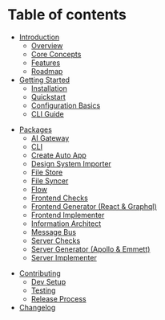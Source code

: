 # Table of contents

- [Introduction](README.md)
  - [Overview](./README.md#overview)
  - [Core Concepts](./README.md#core-concepts)
  - [Features](./README.md#features)
  - [Roadmap](./README.md#roadmap)
- [Getting Started](getting-started/README.md)
  - [Installation](getting-started/README.md#installation)
  - [Quickstart](getting-started/README.md#quickstart)
  - [Configuration Basics](getting-started/README.md#configuration-basics)
  - [CLI Guide](getting-started/README.md#cli-guide)

[//]: # '- [Core Concepts](core-concepts/README.md)'
[//]: # '  - [Auto Engineer Pipeline](core-concepts/auto-engineer-pipeline.md)'
[//]: # '- [Guides](guides/README.md)'
[//]: # '  - [Building a Flow](guides/building-a-flow.md)'
[//]: # '  - [Defining a Command](guides/defining-a-command.md)'
[//]: # '  - [Handling Events and State](guides/handling-events-and-state.md)'
[//]: # '  - [Working with Projections](guides/working-with-projections.md)'
[//]: # '  - [Server-Side Implementation](guides/server-side-implementation.md)'
[//]: # '  - [Frontend Starters](guides/frontend-starters.md)'
[//]: # '  - [Importing a design system](guides/importing-a-design-system.md)'
[//]: # '  - [Generating Components](guides/generating-components.md)'
[//]: # '  - [Scaffolding GraphQL Operations](guides/scaffolding-graphql-operations.md)'
[//]: # '  - [Connecting to External APIs](guides/connecting-to-external-apis.md)'
[//]: # '  - [Using Integrations](guides/using-integrations.md)'
[//]: # '  - [Integrating AI](guides/integrating-ai.md)'
[//]: # '- [Examples](examples/README.md)'
[//]: # '  - [Todo App](examples/todo-app.md)'

- [Packages](reference/packages/README.md)
  - [AI Gateway](../packages/ai-gateway/README.md)
  - [CLI](../packages/cli/README.md)
  - [Create Auto App](../packages/create-auto-app)
  - [Design System Importer](../packages/design-system-importer/README.md)
  - [File Store](../packages/file-store/README.md)
  - [File Syncer](../packages/file-syncer/README.md)
  - [Flow](../packages/flow/README.md)
  - [Frontend Checks](../packages/frontend-checks/README.md)
  - [Frontend Generator (React & Graphql)](../packages/frontend-generator-react-graphql/README.md)
  - [Frontend Implementer](../packages/frontend-implementer/README.md)
  - [Information Architect](../packages/information-architect/README.md)
  - [Message Bus](../packages/message-bus/README.md)
  - [Server Checks](../packages/server-checks/README.md)
  - [Server Generator (Apollo & Emmett)](../packages/server-generator-apollo-emmett/README.md)
  - [Server Implementer](../packages/server-implementer/README.md)

[//]: # '- [Reference](reference/README.md)'
[//]: # '  - [API](reference/api.md)'
[//]: # '  - [CLI Commands](reference/cli-commands.md)'
[//]: # '  - [Schemas and Types](reference/schemas-and-types.md)'
[//]: # '  - [Configuration](reference/configuration.md)'
[//]: # '- [Advanced Topics](advanced-topics/README.md)'
[//]: # '  - [Architecture Overview](advanced-topics/architecture-overview.md)'
[//]: # '  - [Debugging and Testing](advanced-topics/debugging-and-testing.md)'
[//]: # '- [Additional Resources](additional-resources/README.md)'
[//]: # '  - [FAQ](additional-resources/README.md#faq)'
[//]: # '  - [License and Credits](additional-resources/README.md#license-and-credits)'

- [Contributing](contributing/README.md)
  - [Dev Setup](contributing/README.md#development-setup)
  - [Testing](contributing/README.md#testing)
  - [Release Process](contributing/README.md#release-process)
- [Changelog](../CHANGELOG.md)
